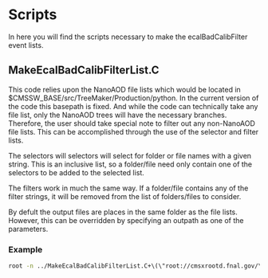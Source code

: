# Scripts
In here you will find the scripts necessary to make the ecalBadCalibFilter event lists.

## MakeEcalBadCalibFilterList.C
This code relies upon the NanoAOD file lists which would be located in $CMSSW_BASE/src/TreeMaker/Production/python. In the current version of the code this basepath is fixed. And while the code can technically take any file list, only the NanoAOD trees will have the necessary branches. Therefore, the user should take special note to filter out any non-NanoAOD file lists. This can be accomplished through the use of the selector and filter lists.

The selectors will selectors will select for folder or file names with a given string. This is an inclusive list, so a folder/file need only contain one of the selectors to be added to the selected list.

The filters work in much the same way. If a folder/file contains any of the filter strings, it will be removed from the list of folders/files to consider.

By defult the output files are places in the same folder as the file lists. However, this can be overridden by specifying an outpath as one of the parameters.

### Example
```bash
root -n ../MakeEcalBadCalibFilterList.C+\(\"root://cmsxrootd.fnal.gov/\",\"./\",\{\"2018C-Nano\",\"EGamma\"\},{},true,0\)
```